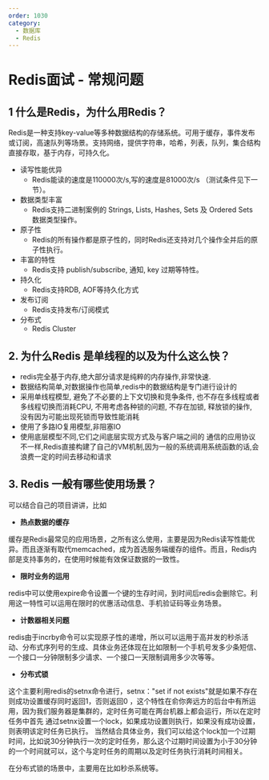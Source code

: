 ```yaml
---
order: 1030
category:
  - 数据库
  - Redis
---
```



# Redis面试 - 常规问题

## 1  什么是Redis，为什么用Redis？

Redis是一种支持key-value等多种数据结构的存储系统。可用于缓存，事件发布或订阅，高速队列等场景。支持网络，提供字符串，哈希，列表，队列，集合结构直接存取，基于内存，可持久化。

- 读写性能优异
  - Redis能读的速度是110000次/s,写的速度是81000次/s （测试条件见下一节）。
- 数据类型丰富
  - Redis支持二进制案例的 Strings, Lists, Hashes, Sets 及 Ordered Sets 数据类型操作。
- 原子性
  - Redis的所有操作都是原子性的，同时Redis还支持对几个操作全并后的原子性执行。
- 丰富的特性
  - Redis支持 publish/subscribe, 通知, key 过期等特性。
- 持久化
  - Redis支持RDB, AOF等持久化方式
- 发布订阅
  - Redis支持发布/订阅模式
- 分布式
  - Redis Cluster

## 2. 为什么Redis 是单线程的以及为什么这么快？

- redis完全基于内存,绝大部分请求是纯粹的内存操作,非常快速.
- 数据结构简单,对数据操作也简单,redis中的数据结构是专门进行设计的
- 采用单线程模型, 避免了不必要的上下文切换和竞争条件, 也不存在多线程或者多线程切换而消耗CPU, 不用考虑各种锁的问题, 不存在加锁, 释放锁的操作, 没有因为可能出现死锁而导致性能消耗
- 使用了多路IO复用模型,非阻塞IO
- 使用底层模型不同,它们之间底层实现方式及与客户端之间的 通信的应用协议不一样,Redis直接构建了自己的VM机制,因为一般的系统调用系统函数的话,会浪费一定的时间去移动和请求

## 3. Redis 一般有哪些使用场景？

可以结合自己的项目讲讲，比如

- **热点数据的缓存**

缓存是Redis最常见的应用场景，之所有这么使用，主要是因为Redis读写性能优异。而且逐渐有取代memcached，成为首选服务端缓存的组件。而且，Redis内部是支持事务的，在使用时候能有效保证数据的一致性。

- **限时业务的运用**

redis中可以使用expire命令设置一个键的生存时间，到时间后redis会删除它。利用这一特性可以运用在限时的优惠活动信息、手机验证码等业务场景。

- **计数器相关问题**

redis由于incrby命令可以实现原子性的递增，所以可以运用于高并发的秒杀活动、分布式序列号的生成、具体业务还体现在比如限制一个手机号发多少条短信、一个接口一分钟限制多少请求、一个接口一天限制调用多少次等等。

- **分布式锁**

这个主要利用redis的setnx命令进行，setnx："set if not exists"就是如果不存在则成功设置缓存同时返回1，否则返回0 ，这个特性在俞你奔远方的后台中有所运用，因为我们服务器是集群的，定时任务可能在两台机器上都会运行，所以在定时任务中首先 通过setnx设置一个lock，如果成功设置则执行，如果没有成功设置，则表明该定时任务已执行。 当然结合具体业务，我们可以给这个lock加一个过期时间，比如说30分钟执行一次的定时任务，那么这个过期时间设置为小于30分钟的一个时间就可以，这个与定时任务的周期以及定时任务执行消耗时间相关。

在分布式锁的场景中，主要用在比如秒杀系统等。